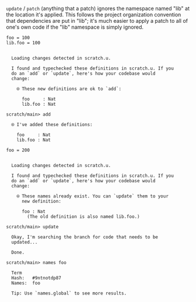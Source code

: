`update` / `patch` (anything that a patch) ignores the namespace named "lib" at the location it's applied. This follows
the project organization convention that dependencies are put in "lib"; it's much easier to apply a patch to all of
one's own code if the "lib" namespace is simply ignored.

``` unison
foo = 100
lib.foo = 100
```

``` ucm

  Loading changes detected in scratch.u.

  I found and typechecked these definitions in scratch.u. If you
  do an `add` or `update`, here's how your codebase would
  change:
  
    ⍟ These new definitions are ok to `add`:
    
      foo     : Nat
      lib.foo : Nat

```
``` ucm
scratch/main> add

  ⍟ I've added these definitions:
  
    foo     : Nat
    lib.foo : Nat

```
``` unison
foo = 200
```

``` ucm

  Loading changes detected in scratch.u.

  I found and typechecked these definitions in scratch.u. If you
  do an `add` or `update`, here's how your codebase would
  change:
  
    ⍟ These names already exist. You can `update` them to your
      new definition:
    
      foo : Nat
        (The old definition is also named lib.foo.)

```
``` ucm
scratch/main> update

  Okay, I'm searching the branch for code that needs to be
  updated...

  Done.

scratch/main> names foo

  Term
  Hash:   #9ntnotdp87
  Names:  foo
  
  Tip: Use `names.global` to see more results.

```
